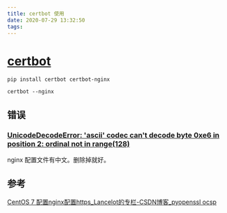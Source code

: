 ```yaml
---
title: certbot 使用
date: 2020-07-29 13:32:50
tags:
---
```


# [certbot](https://certbot.eff.org/)



<!--more-->

```
pip install certbot certbot-nginx 
```

```
certbot --nginx
```



## 错误

### [UnicodeDecodeError: 'ascii' codec can't decode byte 0xe6 in position 2: ordinal not in range(128)](https://www.childsay.com/certbot-nginx-https-ascii-error.html)

nginx 配置文件有中文。删除掉就好。



## 参考

 [CentOS 7 配置nginx配置https_Lancelot的专栏-CSDN博客_pyopenssl ocsp](https://blog.csdn.net/qq_14952889/article/details/81985496) 

